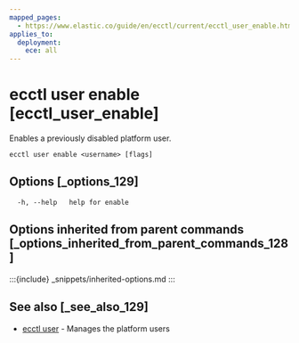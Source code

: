 ```yaml
---
mapped_pages:
  - https://www.elastic.co/guide/en/ecctl/current/ecctl_user_enable.html
applies_to:
  deployment:
    ece: all
---
```


# ecctl user enable [ecctl_user_enable]

Enables a previously disabled platform user.

```
ecctl user enable <username> [flags]
```


## Options [_options_129]

```
  -h, --help   help for enable
```


## Options inherited from parent commands [_options_inherited_from_parent_commands_128]

:::{include} _snippets/inherited-options.md
:::


## See also [_see_also_129]

* [ecctl user](/reference/ecctl_user.md) - Manages the platform users
